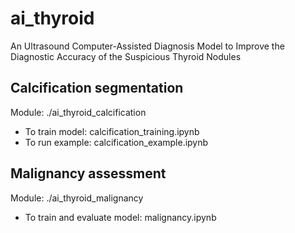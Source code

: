 # ai_thyroid
An Ultrasound Computer-Assisted Diagnosis Model to Improve the Diagnostic Accuracy of the Suspicious Thyroid Nodules

## Calcification segmentation
Module: ./ai_thyroid_calcification
- To train model: calcification_training.ipynb
- To run example: calcification_example.ipynb

## Malignancy assessment
Module: ./ai_thyroid_malignancy
- To train and evaluate model: malignancy.ipynb
